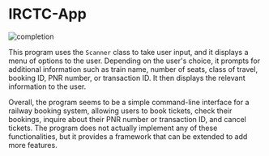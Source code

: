 # IRCTC-App

![completion](https://github.com/PyDeveloperAniket/IRCTC-App/assets/63203988/ad6fb1c4-cf71-4684-9f1e-45942abe0893)


This program uses the `Scanner` class to take user input, and it displays a menu of options to the user. Depending on the user's choice, it prompts for additional information such as train name, number of seats, class of travel, booking ID, PNR number, or transaction ID. It then displays the relevant information to the user.

Overall, the program seems to be a simple command-line interface for a railway booking system, allowing users to book tickets, check their bookings, inquire about their PNR number or transaction ID, and cancel tickets. The program does not actually implement any of these functionalities, but it provides a framework that can be extended to add more features.

